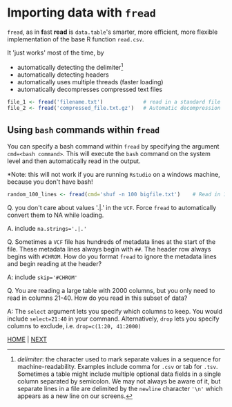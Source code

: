 # Importing data with `fread`

`fread`, as in **f**ast **read** is `data.table`'s smarter, more efficient, more flexible implementation of the base R function `read.csv`.

It 'just works' most of the time, by
* automatically detecting the delimiter[^1]
* automatically detecting headers
* automatically uses multiple threads (faster loading)
* automatically decompresses compressed text files

```R
file_1 <- fread('filename.txt')             # read in a standard file
file_2 <- fread('compressed_file.txt.gz')   # Automatic decompression
```

## Using `bash` commands within `fread`
You can specify a bash command within `fread` by specifying the argument `cmd=<bash command>`. This will execute the `bash` command on the system level and then automatically read in the output. 

*Note: this will not work if you are running `Rstudio` on a windows machine, because you don't have bash!

```R
random_100_lines <- fread(cmd='shuf -n 100 bigfile.txt')    # Read in 100 randomly ordered lines from bigfile.txt
```



Q. you don't care about values '.|.' in the `VCF`. Force `fread` to automatically convert them to NA while loading.

A. include `na.strings='.|.'`

Q. Sometimes a `VCF` file has hundreds of metadata lines at the start of the file. These metadata lines always begin with `##`. The header row always begins with `#CHROM`. How do you format `fread` to ignore the metadata lines and begin reading at the header?

A: include `skip='#CHROM'`

Q. You are reading a large table with 2000 columns, but you only need to read in columns 21-40. How do you read in this subset of data?

A: The `select` argument lets you specify which columns to keep. You would include `select=21:40` in your command. Alternatively, `drop` lets you specify columns to exclude, i.e. `drop=c(1:20, 41:2000)`

[HOME](/README.md) | [NEXT](B.md)


[^1]: *delimiter*: the character used to mark separate values in a sequence for machine-readability. Examples include comma for `.csv` or tab for `.tsv`. Sometimes a table might include multiple optional data fields in a single column separated by semicolon. We may not always be aware of it, but separate lines in a file are delimited by the `newline` character `'\n'` which appears as a new line on our screens.

